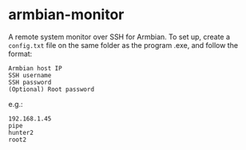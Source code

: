 # armbian-monitor
A remote system monitor over SSH for Armbian. To set up, create a `config.txt` file on the same folder as the program .exe, and follow the format:

```
Armbian host IP
SSH username
SSH password
(Optional) Root password
```

e.g.:

```
192.168.1.45
pipe
hunter2
root2
```
